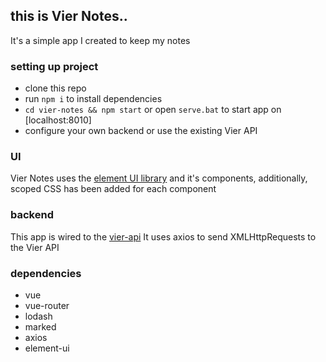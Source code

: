 ## this is Vier Notes..
It's a simple app I created to keep my notes

### setting up project
- clone this repo
- run `npm i` to install dependencies
- `cd vier-notes && npm start` or open `serve.bat` to start app on [localhost:8010] 
- configure your own backend or use the existing Vier API

### UI
Vier Notes uses the [element UI library](https://element.eleme.io/#/en-US) and it's components, additionally, scoped CSS has been added for each component

### backend
This app is wired to the [vier-api](https://vier-api.000webhostapp.com)
It uses axios to send XMLHttpRequests to the Vier API

### dependencies
- vue
- vue-router
- lodash
- marked
- axios 
- element-ui